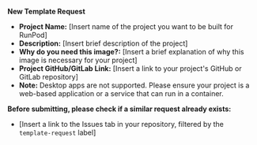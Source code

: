 **New Template Request**

* **Project Name:** [Insert name of the project you want to be built for RunPod]
* **Description:** [Insert brief description of the project]
* **Why do you need this image?:** [Insert a brief explanation of why this image is necessary for your project]
* **Project GitHub/GitLab Link:** [Insert a link to your project's GitHub or GitLab repository]
* **Note:** Desktop apps are not supported. Please ensure your project is a web-based application or a service that can run in a container.

**Before submitting, please check if a similar request already exists:**

* [Insert a link to the Issues tab in your repository, filtered by the `template-request` label]
